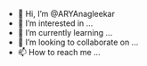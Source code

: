 - 👋 Hi, I’m @ARYAnagleekar
- 👀 I’m interested in ...
- 🌱 I’m currently learning ...
- 💞️ I’m looking to collaborate on ...
- 📫 How to reach me ...

<!---
ARYAnagleekar/ARYAnagleekar is a ✨ special ✨ repository because its `README.md` (this file) appears on your GitHub profile.
You can click the Preview link to take a look at your changes.
--->
